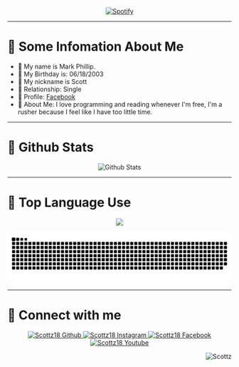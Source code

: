&nbsp;<div align="center">
  [![Spotify](https://novatorem.vercel.app/api/spotify?background_color=0d1117&border_color=ffffff)](https://open.spotify.com/user/omnitenebris)
</div>

<hr>

# 👑 Some Infomation About Me

-   👀 My name is Mark Phillip.
-   🎂 My Birthday is: 06/18/2003
-   👑 My nickname is Scott
-   💓 Relationship: Single
-   🌟 Profile: [Facebook](https://www.facebook.com/m.phillip.m)
-   💎 About Me: I love programming and reading whenever I'm free, I'm a rusher because I feel like I have too little time.

<hr>

# 👑 Github Stats

<p align="center">
<img src="https://github-readme-stats.vercel.app/api?username=Scottz18&include_all_commits=true&count_private=true&show_icons=true&custom_title=Scottz18%20Stats&line_height=20&title_color=7A7ADB&icon_color=2234AE&text_color=D3D3D3&bg_color=0,000000,130F40" alt = "Github Stats">
</p>

<hr>

# 👑 Top Language Use

<p align="center">
<img src="https://github-readme-stats.vercel.app/api/top-langs/?username=Scottz18&text_color=daf7dc&bg_color=151515">

![](https://github.com/Platane/snk/raw/output/github-contribution-grid-snake.svg)
</p>
    
<hr>

# 👑 Connect with me
<p align="center">
<a href="https://github.com/Scottz18">
  <img alt="Scottz18 Github" width="100" src="https://cdn-icons-png.flaticon.com/512/179/179323.png" />
</a>
<a href="https://www.instagram.com/resshin999/">
  <img alt="Scottz18 Instagram" width="100" src="https://cdn-icons-png.flaticon.com/128/1384/1384063.png" />
</a>
<a href="https://www.facebook.com/m.phillip.m/">
  <img alt="Scottz18 Facebook" width="100" src="https://cdn-icons-png.flaticon.com/128/5968/5968764.png" />
</a>
<a href="https://www.youtube.com/@xavierz7131">
  <img alt="Scottz18 Youtube" width="100" src="https://cdn-icons-png.flaticon.com/128/187/187209.png" />
</a>
<p align="right">
<img src="https://komarev.com/ghpvc/?username=Scottz18&label=Total Visitors&color=0e75b6&style=flat" alt="Scottz" /> </p>

